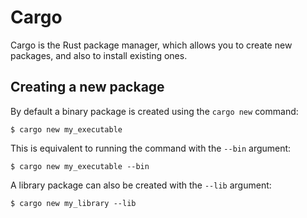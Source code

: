 # Cargo

Cargo is the Rust package manager, which allows you to create new packages, and also to install existing ones.

## Creating a new package

By default a binary package is created using the `cargo new` command:

```shell
$ cargo new my_executable
```

This is equivalent to running the command with the `--bin` argument:

```shell
$ cargo new my_executable --bin
```

A library package can also be created with the `--lib` argument:

```shell
$ cargo new my_library --lib
```